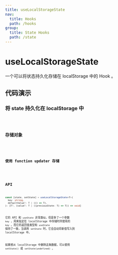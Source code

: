 ```yaml
---
title: useLocalStorageState
nav:
  title: Hooks
  path: /hooks
group:
  title: State Hooks
  path: /state
---
```


# useLocalStorageState

一个可以将状态持久化存储在 localStorage 中的 Hook 。

## 代码演示

### 将 state 持久化在 localStorage 中

<code src="./demo/demo1.tsx" />

### 存储对象

<code src="./demo/demo2.tsx" />

### 使用 function updater 存储

<code src="./demo/demo3.tsx" />

## API

```typescript
const [state, setState] = useLocalStorageState<T>(
  key: string,
  defaultValue?: T | (() => T),
): [T?, (value?: T | ((previousState: T) => T)) => void]
```

它的 API 和 `useState` 非常类似，但是多了一个参数 `key` ，用来指定在 localStorage 中存储时所使用的 `key` 。而它的返回值类型和 `useState` 保持了一致，当调用 `setState` 时，它会自动将新值写入到 localStorage 中。

如果想从 localStorage 中删除这条数据，可以使用 `setState()` 或 `setState(undefined)` 。
